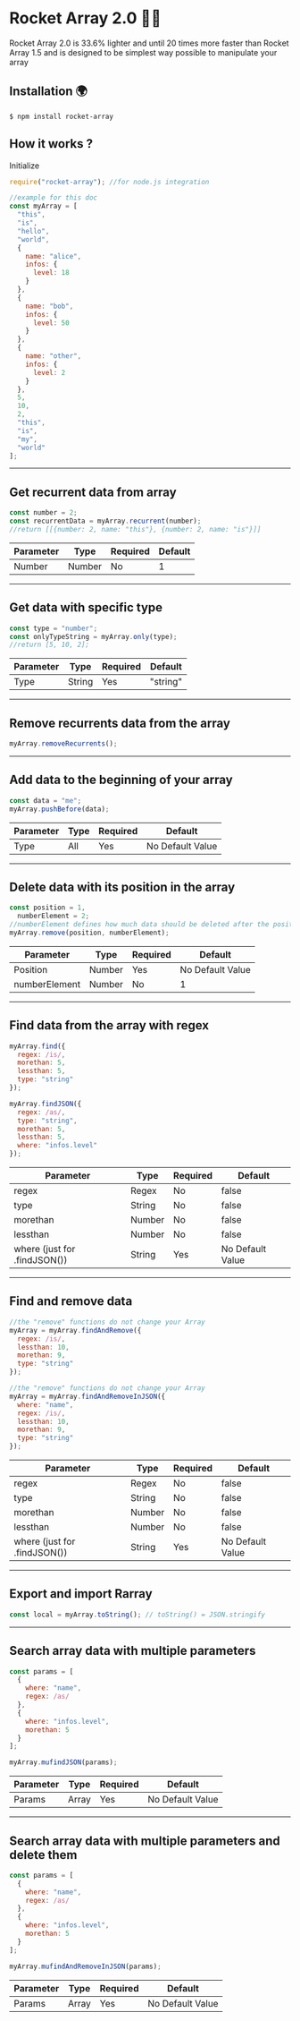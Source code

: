 # Rocket Array 2.0 🎉🚀

Rocket Array 2.0 is 33.6% lighter and until 20 times more faster than Rocket Array 1.5 and is designed to be simplest way possible to manipulate your array

## Installation 🌍

    $ npm install rocket-array

## How it works ?

Initialize

```javascript
require("rocket-array"); //for node.js integration

//example for this doc
const myArray = [
  "this",
  "is",
  "hello",
  "world",
  {
    name: "alice",
    infos: {
      level: 18
    }
  },
  {
    name: "bob",
    infos: {
      level: 50
    }
  },
  {
    name: "other",
    infos: {
      level: 2
    }
  },
  5,
  10,
  2,
  "this",
  "is",
  "my",
  "world"
];
```

---

## Get recurrent data from array

```javascript
const number = 2;
const recurrentData = myArray.recurrent(number);
//return [[{number: 2, name: "this"}, {number: 2, name: "is"}]]
```

| Parameter | Type   | Required | Default |
| --------- | ------ | -------- | ------- |
| Number    | Number | No       | 1       |

---

## Get data with specific type

```javascript
const type = "number";
const onlyTypeString = myArray.only(type);
//return [5, 10, 2];
```

| Parameter | Type   | Required | Default  |
| --------- | ------ | -------- | -------- |
| Type      | String | Yes      | "string" |

---

## Remove recurrents data from the array

```javascript
myArray.removeRecurrents();
```

---

## Add data to the beginning of your array

```javascript
const data = "me";
myArray.pushBefore(data);
```

| Parameter | Type | Required | Default          |
| --------- | ---- | -------- | ---------------- |
| Type      | All  | Yes      | No Default Value |

---

## Delete data with its position in the array

```javascript
const position = 1,
  numberElement = 2;
//numberElement defines how much data should be deleted after the position
myArray.remove(position, numberElement);
```

| Parameter     | Type   | Required | Default          |
| ------------- | ------ | -------- | ---------------- |
| Position      | Number | Yes      | No Default Value |
| numberElement | Number | No       | 1                |

---

## Find data from the array with regex

```javascript
myArray.find({
  regex: /is/,
  morethan: 5,
  lessthan: 5,
  type: "string"
});

myArray.findJSON({
  regex: /as/,
  type: "string",
  morethan: 5,
  lessthan: 5,
  where: "infos.level"
});
```

| Parameter                    | Type   | Required | Default          |
| ---------------------------- | ------ | -------- | ---------------- |
| regex                        | Regex  | No       | false            |
| type                         | String | No       | false            |
| morethan                     | Number | No       | false            |
| lessthan                     | Number | No       | false            |
| where (just for .findJSON()) | String | Yes      | No Default Value |

---

## Find and remove data

```javascript
//the "remove" functions do not change your Array
myArray = myArray.findAndRemove({
  regex: /is/,
  lessthan: 10,
  morethan: 9,
  type: "string"
});

//the "remove" functions do not change your Array
myArray = myArray.findAndRemoveInJSON({
  where: "name",
  regex: /is/,
  lessthan: 10,
  morethan: 9,
  type: "string"
});
```

| Parameter                    | Type   | Required | Default          |
| ---------------------------- | ------ | -------- | ---------------- |
| regex                        | Regex  | No       | false            |
| type                         | String | No       | false            |
| morethan                     | Number | No       | false            |
| lessthan                     | Number | No       | false            |
| where (just for .findJSON()) | String | Yes      | No Default Value |

---

## Export and import Rarray

```javascript
const local = myArray.toString(); // toString() = JSON.stringify
```

---

## Search array data with multiple parameters

```javascript
const params = [
  {
    where: "name",
    regex: /as/
  },
  {
    where: "infos.level",
    morethan: 5
  }
];

myArray.mufindJSON(params);
```

| Parameter | Type  | Required | Default          |
| --------- | ----- | -------- | ---------------- |
| Params    | Array | Yes      | No Default Value |

---

## Search array data with multiple parameters and delete them

```javascript
const params = [
  {
    where: "name",
    regex: /as/
  },
  {
    where: "infos.level",
    morethan: 5
  }
];

myArray.mufindAndRemoveInJSON(params);
```

| Parameter | Type  | Required | Default          |
| --------- | ----- | -------- | ---------------- |
| Params    | Array | Yes      | No Default Value |
